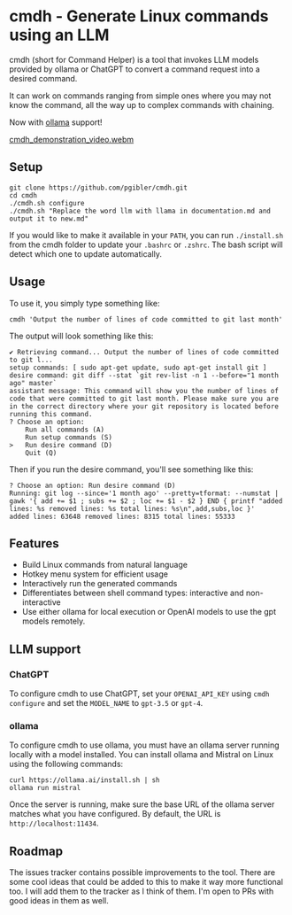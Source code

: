 # cmdh - Generate Linux commands using an LLM

cmdh (short for Command Helper) is a tool that invokes LLM models provided by ollama or ChatGPT to convert a command request into a desired command.

It can work on commands ranging from simple ones where you may not know the command, all the way up to complex commands with chaining.

Now with [ollama](https://ollama.ai/) support!

[cmdh_demonstration_video.webm](https://user-images.githubusercontent.com/119892/233747166-552339ef-f3fe-4eb5-9161-db574b6f96fc.webm)

## Setup

```
git clone https://github.com/pgibler/cmdh.git
cd cmdh
./cmdh.sh configure
./cmdh.sh "Replace the word llm with llama in documentation.md and output it to new.md"
```

If you would like to make it available in your `PATH`, you can run `./install.sh` from the cmdh folder to update your `.bashrc` or `.zshrc`. The bash script will detect which one to update automatically.

## Usage

To use it, you simply type something like:

`cmdh 'Output the number of lines of code committed to git last month'`

The output will look something like this:

```
✔ Retrieving command... Output the number of lines of code committed to git l...
setup commands: [ sudo apt-get update, sudo apt-get install git ]
desire command: git diff --stat `git rev-list -n 1 --before="1 month ago" master`
assistant message: This command will show you the number of lines of code that were committed to git last month. Please make sure you are in the correct directory where your git repository is located before running this command.
? Choose an option:
    Run all commands (A)
    Run setup commands (S)
>   Run desire command (D)
    Quit (Q)
```

Then if you run the desire command, you'll see something like this:

```
? Choose an option: Run desire command (D)
Running: git log --since='1 month ago' --pretty=tformat: --numstat | gawk '{ add += $1 ; subs += $2 ; loc += $1 - $2 } END { printf "added lines: %s removed lines: %s total lines: %s\n",add,subs,loc }'
added lines: 63648 removed lines: 8315 total lines: 55333
```

## Features

- Build Linux commands from natural language
- Hotkey menu system for efficient usage
- Interactively run the generated commands
- Differentiates between shell command types: interactive and non-interactive
- Use either ollama for local execution or OpenAI models to use the gpt models remotely.

## LLM support

### ChatGPT

To configure cmdh to use ChatGPT, set your `OPENAI_API_KEY` using `cmdh configure` and set the `MODEL_NAME` to `gpt-3.5` or `gpt-4`.

### ollama

To configure cmdh to use ollama, you must have an ollama server running locally with a model installed. You can install ollama and Mistral on Linux using the following commands:

```
curl https://ollama.ai/install.sh | sh
ollama run mistral
```

Once the server is running, make sure the base URL of the ollama server matches what you have configured. By default, the URL is `http://localhost:11434`.

## Roadmap

The issues tracker contains possible improvements to the tool. There are some cool ideas that could be added to this to make it way more functional too. I will add them to the tracker as I think of them. I'm open to PRs with good ideas in them as well.
